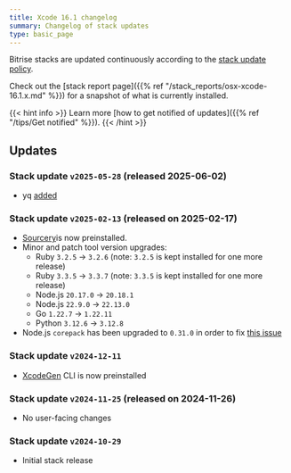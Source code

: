 ```yaml
---
title: Xcode 16.1 changelog
summary: Changelog of stack updates
type: basic_page
---
```


Bitrise stacks are updated continuously according to the [stack update policy](https://devcenter.bitrise.io/en/infrastructure/build-stacks/stack-update-policy.html).

Check out the [stack report page]({{% ref "/stack_reports/osx-xcode-16.1.x.md" %}}) for a snapshot of what is currently installed.

{{< hint info >}}
Learn more [how to get notified of updates]({{% ref "/tips/Get notified" %}}).
{{< /hint >}}

## Updates

### Stack update `v2025-05-28` (released 2025-06-02)

- yq [added](https://formulae.brew.sh/formula/yq) 

### Stack update `v2025-02-13` (released on 2025-02-17)

- [Sourcery](https://github.com/krzysztofzablocki/Sourcery)is now preinstalled.
- Minor and patch tool version upgrades:
  - Ruby `3.2.5` -> `3.2.6` (note: `3.2.5` is kept installed for one more release)
  - Ruby `3.3.5` -> `3.3.7` (note: `3.3.5` is kept installed for one more release)
  - Node.js `20.17.0` -> `20.18.1`
  - Node.js `22.9.0` -> `22.13.0`
  - Go `1.22.7` -> `1.22.11`
  - Python `3.12.6` -> `3.12.8`
- Node.js `corepack` has been upgraded to `0.31.0` in order to fix [this issue](https://github.com/nodejs/corepack/issues/612)

### Stack update `v2024-12-11`

- [XcodeGen](https://github.com/yonaskolb/XcodeGen) CLI is now preinstalled

### Stack update `v2024-11-25` (released on 2024-11-26)

- No user-facing changes

### Stack update `v2024-10-29`

- Initial stack release
